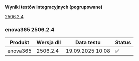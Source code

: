**Wyniki testów integracyjnych (pogrupowane)**

[2506.2.4](#enova365-250624)

### enova365 2506.2.4

| Produkt  | Wersja dll | Data testu       | Status |
|----------|------------|------------------|--------|
| enova365 | 2506.2.4   | 19.09.2025 10:08 | ✅      |

